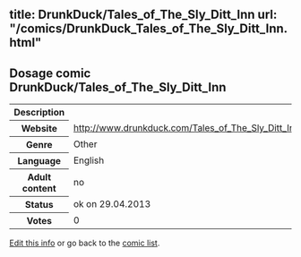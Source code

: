 title: DrunkDuck/Tales_of_The_Sly_Ditt_Inn
url: "/comics/DrunkDuck_Tales_of_The_Sly_Ditt_Inn.html"
---
Dosage comic DrunkDuck/Tales_of_The_Sly_Ditt_Inn
-----------------------------------------

<p id="msg"></p>
<script type="text/javascript">
if (window.location.search === '?edit_info_mail=sent_ok') {
  var elem = document.getElementById("msg");
  elem.innerHTML = 'Edited information sucessfully sent for review, which is usually done daily. Thanks!';
  elem.className = 'ok';
}
</script>
<table class="comicinfo">
<tr>
<th>Description</th><td></td>
</tr>
<tr>
<th>Website</th><td><a href="http://www.drunkduck.com/Tales_of_The_Sly_Ditt_Inn/">http://www.drunkduck.com/Tales_of_The_Sly_Ditt_Inn/</a></td>
</tr>
<tr>
<th>Genre</th><td>Other</td>
</tr>
<tr>
<th>Language</th><td>English</td>
</tr>
<tr>
<th>Adult content</th><td>no</td>
</tr>
<tr>
<th>Status</th><td>ok on 29.04.2013</td>
</tr>
<tr>
<th>Votes</th><td>0</td>
</tr>
</table>

[Edit this info](DrunkDuck_Tales_of_The_Sly_Ditt_Inn_edit.html) or go back to the [comic list](../comic-index.html).
